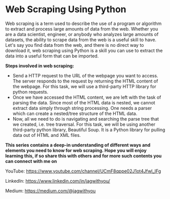 # Web Scraping Using Python

Web scraping is a term used to describe the use of a program or algorithm to extract and process large amounts of data from the web. Whether you are a data scientist, engineer, or anybody who analyzes large amounts of datasets, the ability to scrape data from the web is a useful skill to have. Let's say you find data from the web, and there is no direct way to download it, web scraping using Python is a skill you can use to extract the data into a useful form that can be imported.

__Steps involved in web scraping:__

<ul>
<li>Send a HTTP request to the URL of the webpage you want to access. The server responds to the request by returning the HTML content of     the webpage. For this task, we will use a third-party HTTP library for python requests.</li>
  <li>Once we have accessed the HTML content, we are left with the task of parsing the data. Since most of the HTML data is nested, we        cannot extract data simply through string processing. One needs a parser which can create a nested/tree structure of the HTML data.</li>
  <li>Now, all we need to do is navigating and searching the parse tree that we created, i.e. tree traversal. For this task, we will be       using another third-party python library, Beautiful Soup. It is a Python library for pulling data out of HTML and XML files.</li>
</ul>


__This series contains a  deep-in understanding of different ways and elements you need to know for web scraping. Hope you will enjoy learning this, if so share this with others and for more such contents you can connect with me on__ 

YouTube: https://www.youtube.com/channel/UCmF8qppe02J1ot4Jfwl_lFg

LinkedIn: https://www.linkedin.com/in/jagwithyou/

Medium: https://medium.com/@jagwithyou

